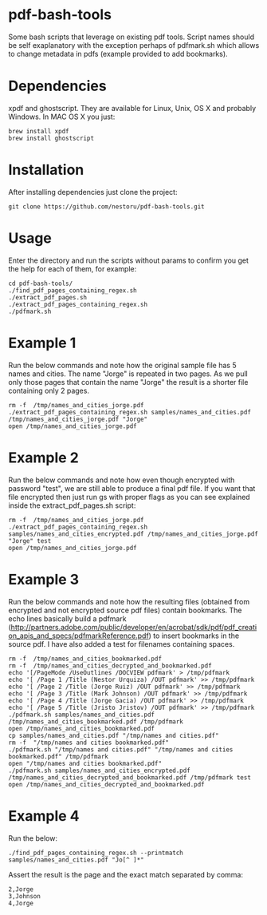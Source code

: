 pdf-bash-tools
==============

Some bash scripts that leverage on existing pdf tools. Script names should be self exaplanatory with the exception perhaps of pdfmark.sh which allows to change metadata in pdfs (example provided to add bookmarks).

Dependencies
============
xpdf and ghostscript. They are available for Linux, Unix, OS X and probably Windows. In MAC OS X you just:

    brew install xpdf
    brew install ghostscript
    
Installation
============
After installing dependencies just clone the project:

    git clone https://github.com/nestoru/pdf-bash-tools.git


Usage
=====
Enter the directory and run the scripts without params to confirm you get the help for each of them, for example:

    cd pdf-bash-tools/
    ./find_pdf_pages_containing_regex.sh 
    ./extract_pdf_pages.sh 
    ./extract_pdf_pages_containing_regex.sh 
    ./pdfmark.sh

Example 1
=========
Run the below commands and note how the original sample file has 5 names and cities. The name "Jorge" is repeated in two pages. As we pull only those pages that contain the name "Jorge" the result is a shorter file containing only 2 pages.

    rm -f  /tmp/names_and_cities_jorge.pdf
    ./extract_pdf_pages_containing_regex.sh samples/names_and_cities.pdf /tmp/names_and_cities_jorge.pdf "Jorge"
    open /tmp/names_and_cities_jorge.pdf 

Example 2
=========
Run the below commands and note how even though encrypted with password "test", we are still able to produce a final pdf file. If you want that file encrypted then just run gs with proper flags as you can see explained inside the extract_pdf_pages.sh script:

    rm -f  /tmp/names_and_cities_jorge.pdf
    ./extract_pdf_pages_containing_regex.sh samples/names_and_cities_encrypted.pdf /tmp/names_and_cities_jorge.pdf "Jorge" test
    open /tmp/names_and_cities_jorge.pdf 

Example 3
=========
Run the below commands and note how the resulting files (obtained from encrypted and not encrypted source pdf files) contain bookmarks. The echo lines basically build a pdfmark (http://partners.adobe.com/public/developer/en/acrobat/sdk/pdf/pdf_creation_apis_and_specs/pdfmarkReference.pdf) to insert bookmarks in the source pdf. I have also added a test for filenames containing spaces.

    rm -f  /tmp/names_and_cities_bookmarked.pdf
    rm -f  /tmp/names_and_cities_decrypted_and_bookmarked.pdf
    echo '[/PageMode /UseOutlines /DOCVIEW pdfmark' > /tmp/pdfmark
    echo '[ /Page 1 /Title (Nestor Urquiza) /OUT pdfmark' >> /tmp/pdfmark
    echo '[ /Page 2 /Title (Jorge Ruiz) /OUT pdfmark' >> /tmp/pdfmark
    echo '[ /Page 3 /Title (Mark Johnson) /OUT pdfmark' >> /tmp/pdfmark
    echo '[ /Page 4 /Title (Jorge Gacia) /OUT pdfmark' >> /tmp/pdfmark
    echo '[ /Page 5 /Title (Jristo Jristov) /OUT pdfmark' >> /tmp/pdfmark
    ./pdfmark.sh samples/names_and_cities.pdf /tmp/names_and_cities_bookmarked.pdf /tmp/pdfmark
    open /tmp/names_and_cities_bookmarked.pdf
    cp samples/names_and_cities.pdf "/tmp/names and cities.pdf"
    rm -f  "/tmp/names and cities bookmarked.pdf"
    ./pdfmark.sh "/tmp/names and cities.pdf" "/tmp/names and cities bookmarked.pdf" /tmp/pdfmark
    open "/tmp/names and cities bookmarked.pdf"
    ./pdfmark.sh samples/names_and_cities_encrypted.pdf /tmp/names_and_cities_decrypted_and_bookmarked.pdf /tmp/pdfmark test
    open /tmp/names_and_cities_decrypted_and_bookmarked.pdf 

Example 4
=========
Run the below:

    ./find_pdf_pages_containing_regex.sh --printmatch samples/names_and_cities.pdf "Jo[^ ]*"

Assert the result is the page and the exact match separated by comma:

    2,Jorge
    3,Johnson
    4,Jorge

